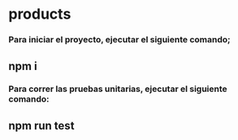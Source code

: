 # products

### Para iniciar el proyecto, ejecutar el siguiente comando;

## npm i

### Para correr las pruebas unitarias, ejecutar el siguiente comando:

## npm run test
